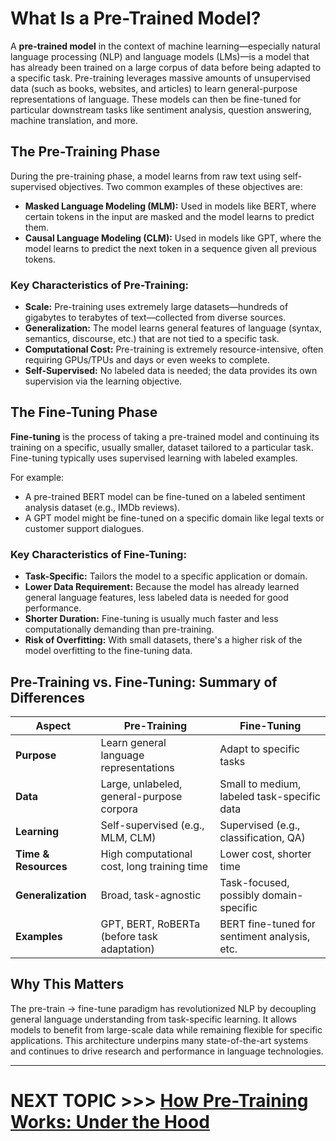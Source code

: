# What Is a Pre-Trained Model?

A **pre-trained model** in the context of machine learning—especially natural language processing (NLP) and language models (LMs)—is a model that has already been trained on a large corpus of data before being adapted to a specific task. Pre-training leverages massive amounts of unsupervised data (such as books, websites, and articles) to learn general-purpose representations of language. These models can then be fine-tuned for particular downstream tasks like sentiment analysis, question answering, machine translation, and more.

## The Pre-Training Phase

During the pre-training phase, a model learns from raw text using self-supervised objectives. Two common examples of these objectives are:

- **Masked Language Modeling (MLM):** Used in models like BERT, where certain tokens in the input are masked and the model learns to predict them.
- **Causal Language Modeling (CLM):** Used in models like GPT, where the model learns to predict the next token in a sequence given all previous tokens.

### Key Characteristics of Pre-Training:

- **Scale:** Pre-training uses extremely large datasets—hundreds of gigabytes to terabytes of text—collected from diverse sources.
- **Generalization:** The model learns general features of language (syntax, semantics, discourse, etc.) that are not tied to a specific task.
- **Computational Cost:** Pre-training is extremely resource-intensive, often requiring GPUs/TPUs and days or even weeks to complete.
- **Self-Supervised:** No labeled data is needed; the data provides its own supervision via the learning objective.

## The Fine-Tuning Phase

**Fine-tuning** is the process of taking a pre-trained model and continuing its training on a specific, usually smaller, dataset tailored to a particular task. Fine-tuning typically uses supervised learning with labeled examples.

For example:
- A pre-trained BERT model can be fine-tuned on a labeled sentiment analysis dataset (e.g., IMDb reviews).
- A GPT model might be fine-tuned on a specific domain like legal texts or customer support dialogues.

### Key Characteristics of Fine-Tuning:

- **Task-Specific:** Tailors the model to a specific application or domain.
- **Lower Data Requirement:** Because the model has already learned general language features, less labeled data is needed for good performance.
- **Shorter Duration:** Fine-tuning is usually much faster and less computationally demanding than pre-training.
- **Risk of Overfitting:** With small datasets, there's a higher risk of the model overfitting to the fine-tuning data.

## Pre-Training vs. Fine-Tuning: Summary of Differences

| Aspect              | Pre-Training                                    | Fine-Tuning                                  |
|---------------------|--------------------------------------------------|----------------------------------------------|
| **Purpose**         | Learn general language representations          | Adapt to specific tasks                      |
| **Data**            | Large, unlabeled, general-purpose corpora       | Small to medium, labeled task-specific data  |
| **Learning**        | Self-supervised (e.g., MLM, CLM)                | Supervised (e.g., classification, QA)        |
| **Time & Resources**| High computational cost, long training time     | Lower cost, shorter time                     |
| **Generalization**  | Broad, task-agnostic                            | Task-focused, possibly domain-specific       |
| **Examples**        | GPT, BERT, RoBERTa (before task adaptation)     | BERT fine-tuned for sentiment analysis, etc. |

## Why This Matters

The pre-train → fine-tune paradigm has revolutionized NLP by decoupling general language understanding from task-specific learning. It allows models to benefit from large-scale data while remaining flexible for specific applications. This architecture underpins many state-of-the-art systems and continues to drive research and performance in language technologies.

---
# NEXT TOPIC >>> [How Pre-Training Works: Under the Hood](doc-1/how-pre-training-works.md)
